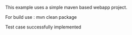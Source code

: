 This example uses a simple maven based webapp project.

For build use : mvn clean package

Test case
successfully implemented 
